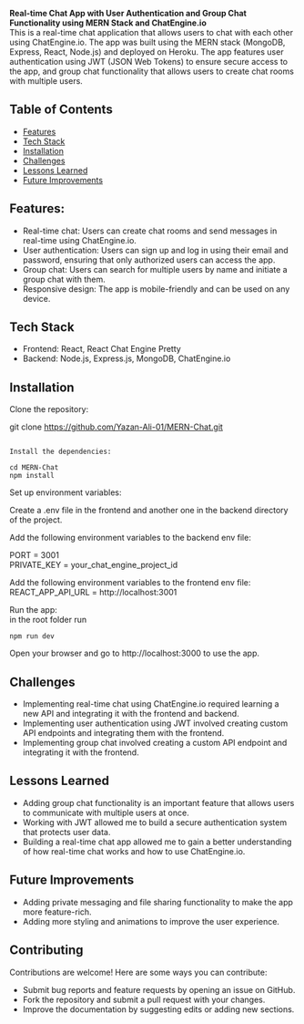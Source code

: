 **Real-time Chat App with User Authentication and Group Chat Functionality using MERN Stack and ChatEngine.io**<br>
This is a real-time chat application that allows users to chat with each other using ChatEngine.io. The app was built using the MERN stack (MongoDB, Express, React, Node.js) and deployed on Heroku. The app features user authentication using JWT (JSON Web Tokens) to ensure secure access to the app, and group chat functionality that allows users to create chat rooms with multiple users.

## Table of Contents

- [Features](#features)
- [Tech Stack](#tech-stack)
- [Installation](#installation)
- [Challenges](#challenges)
- [Lessons Learned](#lessons-learned)
- [Future Improvements](#future-improvements)

## <a name="features"></a>Features:

- Real-time chat: Users can create chat rooms and send messages in real-time using ChatEngine.io.
- User authentication: Users can sign up and log in using their email and password, ensuring that only authorized users can access the app.
- Group chat: Users can search for multiple users by name and initiate a group chat with them.
- Responsive design: The app is mobile-friendly and can be used on any device.

## <a name="tech-stack"></a>Tech Stack

- Frontend: React, React Chat Engine Pretty
- Backend: Node.js, Express.js, MongoDB, ChatEngine.io

## <a name="installation"></a>Installation

Clone the repository:

git clone https://github.com/Yazan-Ali-01/MERN-Chat.git

```

Install the dependencies:

cd MERN-Chat
npm install
```

Set up environment variables:

Create a .env file in the frontend and another one in the backend directory of the project.<br>

Add the following environment variables to the backend env file:

PORT = 3001<br>
PRIVATE_KEY = your_chat_engine_project_id<br>

Add the following environment variables to the frontend env file:
REACT_APP_API_URL = http://localhost:3001

Run the app:<br>
in the root folder run

```
npm run dev
```

Open your browser and go to http://localhost:3000 to use the app.

## <a name="challenges"></a>Challenges

- Implementing real-time chat using ChatEngine.io required learning a new API and integrating it with the frontend and backend.
- Implementing user authentication using JWT involved creating custom API endpoints and integrating them with the frontend.
- Implementing group chat involved creating a custom API endpoint and integrating it with the frontend.

## <a name="lessons-learned"></a>Lessons Learned

- Adding group chat functionality is an important feature that allows users to communicate with multiple users at once.
- Working with JWT allowed me to build a secure authentication system that protects user data.
- Building a real-time chat app allowed me to gain a better understanding of how real-time chat works and how to use ChatEngine.io.

## <a name="future-improvements"></a>Future Improvements

- Adding private messaging and file sharing functionality to make the app more feature-rich.
- Adding more styling and animations to improve the user experience.

## <a name="contributing"></a>Contributing

Contributions are welcome! Here are some ways you can contribute:

- Submit bug reports and feature requests by opening an issue on GitHub.<br>
- Fork the repository and submit a pull request with your changes.<br>
- Improve the documentation by suggesting edits or adding new sections.
